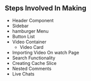 ## Steps Involved In Making
- Header Component
- Sidebar
- hamburger Menu
- Button List
- Video Container   
    - Video Card
- Importing Video On watch Page 
- Search Functionality
- Creating Cache Slice
- Nested Comments
- Live Chats
